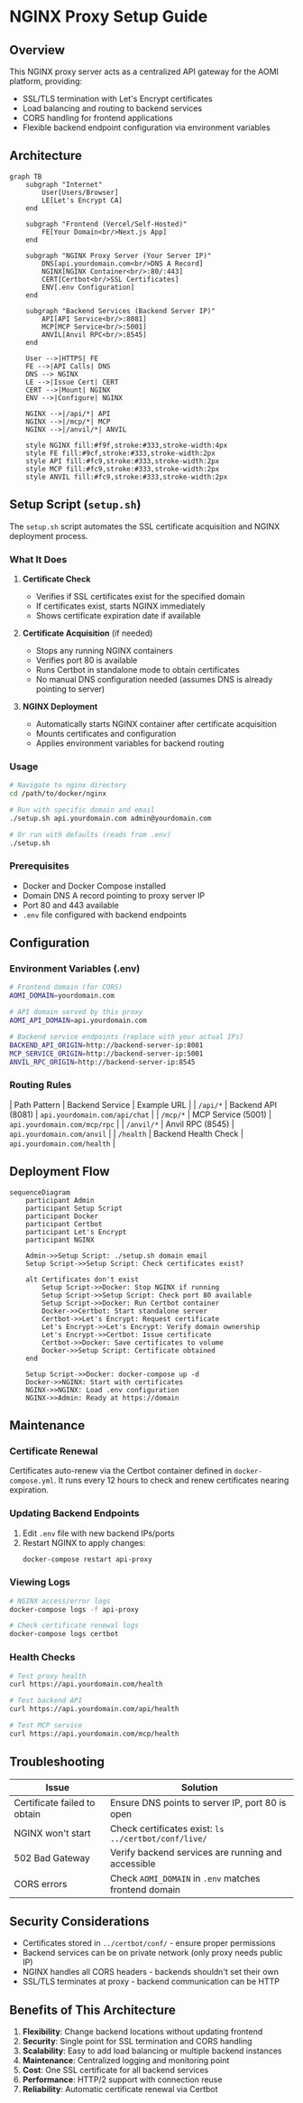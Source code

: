 # NGINX Proxy Setup Guide

## Overview

This NGINX proxy server acts as a centralized API gateway for the AOMI platform, providing:
- SSL/TLS termination with Let's Encrypt certificates
- Load balancing and routing to backend services
- CORS handling for frontend applications
- Flexible backend endpoint configuration via environment variables

## Architecture

```mermaid
graph TB
    subgraph "Internet"
        User[Users/Browser]
        LE[Let's Encrypt CA]
    end
    
    subgraph "Frontend (Vercel/Self-Hosted)"
        FE[Your Domain<br/>Next.js App]
    end
    
    subgraph "NGINX Proxy Server (Your Server IP)"
        DNS[api.yourdomain.com<br/>DNS A Record]
        NGINX[NGINX Container<br/>:80/:443]
        CERT[Certbot<br/>SSL Certificates]
        ENV[.env Configuration]
    end
    
    subgraph "Backend Services (Backend Server IP)"
        API[API Service<br/>:8081]
        MCP[MCP Service<br/>:5001]
        ANVIL[Anvil RPC<br/>:8545]
    end
    
    User -->|HTTPS| FE
    FE -->|API Calls| DNS
    DNS --> NGINX
    LE -->|Issue Cert| CERT
    CERT -->|Mount| NGINX
    ENV -->|Configure| NGINX
    
    NGINX -->|/api/*| API
    NGINX -->|/mcp/*| MCP
    NGINX -->|/anvil/*| ANVIL
    
    style NGINX fill:#f9f,stroke:#333,stroke-width:4px
    style FE fill:#9cf,stroke:#333,stroke-width:2px
    style API fill:#fc9,stroke:#333,stroke-width:2px
    style MCP fill:#fc9,stroke:#333,stroke-width:2px
    style ANVIL fill:#fc9,stroke:#333,stroke-width:2px
```

## Setup Script (`setup.sh`)

The `setup.sh` script automates the SSL certificate acquisition and NGINX deployment process.

### What It Does

1. **Certificate Check**
   - Verifies if SSL certificates exist for the specified domain
   - If certificates exist, starts NGINX immediately
   - Shows certificate expiration date if available

2. **Certificate Acquisition** (if needed)
   - Stops any running NGINX containers
   - Verifies port 80 is available
   - Runs Certbot in standalone mode to obtain certificates
   - No manual DNS configuration needed (assumes DNS is already pointing to server)

3. **NGINX Deployment**
   - Automatically starts NGINX container after certificate acquisition
   - Mounts certificates and configuration
   - Applies environment variables for backend routing

### Usage

```bash
# Navigate to nginx directory
cd /path/to/docker/nginx

# Run with specific domain and email
./setup.sh api.yourdomain.com admin@yourdomain.com

# Or run with defaults (reads from .env)
./setup.sh
```

### Prerequisites

- Docker and Docker Compose installed
- Domain DNS A record pointing to proxy server IP
- Port 80 and 443 available
- `.env` file configured with backend endpoints

## Configuration

### Environment Variables (.env)

```bash
# Frontend domain (for CORS)
AOMI_DOMAIN=yourdomain.com

# API domain served by this proxy
AOMI_API_DOMAIN=api.yourdomain.com

# Backend service endpoints (replace with your actual IPs)
BACKEND_API_ORIGIN=http://backend-server-ip:8081
MCP_SERVICE_ORIGIN=http://backend-server-ip:5001
ANVIL_RPC_ORIGIN=http://backend-server-ip:8545
```

### Routing Rules

| Path Pattern | Backend Service | Example URL |
| `/api/*` | Backend API (8081) | `api.yourdomain.com/api/chat` |
| `/mcp/*` | MCP Service (5001) | `api.yourdomain.com/mcp/rpc` |
| `/anvil/*` | Anvil RPC (8545) | `api.yourdomain.com/anvil` |
| `/health` | Backend Health Check | `api.yourdomain.com/health` |

## Deployment Flow

```mermaid
sequenceDiagram
    participant Admin
    participant Setup Script
    participant Docker
    participant Certbot
    participant Let's Encrypt
    participant NGINX
    
    Admin->>Setup Script: ./setup.sh domain email
    Setup Script->>Setup Script: Check certificates exist?
    
    alt Certificates don't exist
        Setup Script->>Docker: Stop NGINX if running
        Setup Script->>Setup Script: Check port 80 available
        Setup Script->>Docker: Run Certbot container
        Docker->>Certbot: Start standalone server
        Certbot->>Let's Encrypt: Request certificate
        Let's Encrypt->>Let's Encrypt: Verify domain ownership
        Let's Encrypt->>Certbot: Issue certificate
        Certbot->>Docker: Save certificates to volume
        Docker->>Setup Script: Certificate obtained
    end
    
    Setup Script->>Docker: docker-compose up -d
    Docker->>NGINX: Start with certificates
    NGINX->>NGINX: Load .env configuration
    NGINX->>Admin: Ready at https://domain
```

## Maintenance

### Certificate Renewal

Certificates auto-renew via the Certbot container defined in `docker-compose.yml`. It runs every 12 hours to check and renew certificates nearing expiration.

### Updating Backend Endpoints

1. Edit `.env` file with new backend IPs/ports
2. Restart NGINX to apply changes:
   ```bash
   docker-compose restart api-proxy
   ```

### Viewing Logs

```bash
# NGINX access/error logs
docker-compose logs -f api-proxy

# Check certificate renewal logs
docker-compose logs certbot
```

### Health Checks

```bash
# Test proxy health
curl https://api.yourdomain.com/health

# Test backend API
curl https://api.yourdomain.com/api/health

# Test MCP service
curl https://api.yourdomain.com/mcp/health
```

## Troubleshooting

| Issue | Solution |
|-------|----------|
| Certificate failed to obtain | Ensure DNS points to server IP, port 80 is open |
| NGINX won't start | Check certificates exist: `ls ../certbot/conf/live/` |
| 502 Bad Gateway | Verify backend services are running and accessible |
| CORS errors | Check `AOMI_DOMAIN` in `.env` matches frontend domain |

## Security Considerations

- Certificates stored in `../certbot/conf/` - ensure proper permissions
- Backend services can be on private network (only proxy needs public IP)
- NGINX handles all CORS headers - backends shouldn't set their own
- SSL/TLS terminates at proxy - backend communication can be HTTP

## Benefits of This Architecture

1. **Flexibility**: Change backend locations without updating frontend
2. **Security**: Single point for SSL termination and CORS handling  
3. **Scalability**: Easy to add load balancing or multiple backend instances
4. **Maintenance**: Centralized logging and monitoring point
5. **Cost**: One SSL certificate for all backend services
6. **Performance**: HTTP/2 support with connection reuse
7. **Reliability**: Automatic certificate renewal via Certbot